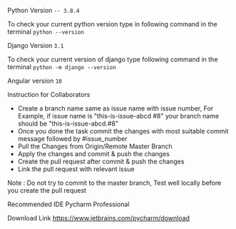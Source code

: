 Python Version ```-- 3.8.4```

To check your current python version type in following command in the terminal ```python --version```

Django Version ```3.1```

To check your current version of django type following command
in the terminal ```python -m django --version``` 

Angular version ```10```

Instruction for Collaborators 

*   Create a branch name same as issue name with issue number, For Example, if issue name is "this-is-issue-abcd #8" your branch name should be "this-is-issue-abcd.#8" 
*   Once you done the task commit the changes with most suitable commit message followed by #issue_number
*   Pull the Changes from Origin/Remote Master Branch 
*   Apply the changes and commit & push the changes 
*   Create the pull request after commit & push the changes
*   Link the pull request with relevant issue

Note : Do not try to commit to the master branch, Test well locally before you create the pull request

Recommended IDE Pycharm Professional 

Download Link https://www.jetbrains.com/pycharm/download
